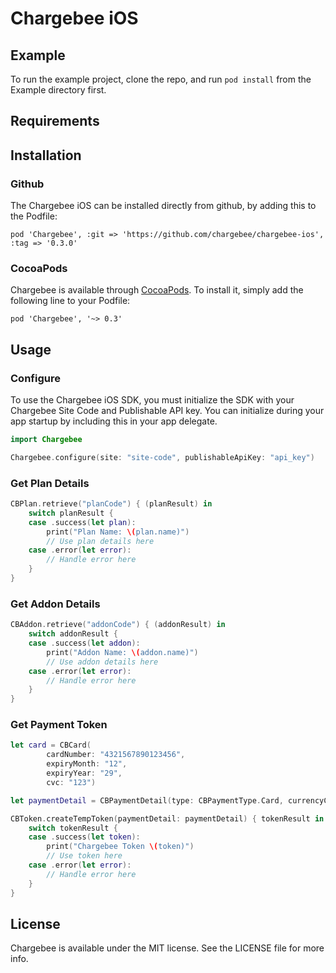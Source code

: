 # Chargebee iOS

## Example

To run the example project, clone the repo, and run `pod install` from the Example directory first.

## Requirements

## Installation

### Github
The Chargebee iOS can be installed directly from github, by adding this to the Podfile:

    pod 'Chargebee', :git => 'https://github.com/chargebee/chargebee-ios', :tag => '0.3.0'

### CocoaPods

Chargebee is available through [CocoaPods](https://cocoapods.org). To install
it, simply add the following line to your Podfile:

    pod 'Chargebee', '~> 0.3'


## Usage

### Configure
To use the Chargebee iOS SDK, you must initialize the SDK with your Chargebee Site Code and Publishable API key. You can initialize during your app startup by including this in your app delegate.

```swift
import Chargebee

Chargebee.configure(site: "site-code", publishableApiKey: "api_key")

```

### Get Plan Details

```swift
CBPlan.retrieve("planCode") { (planResult) in
    switch planResult {
    case .success(let plan):
        print("Plan Name: \(plan.name)")
        // Use plan details here
    case .error(let error):
        // Handle error here
    }
}
```

### Get Addon Details

```swift
CBAddon.retrieve("addonCode") { (addonResult) in
    switch addonResult {
    case .success(let addon):
        print("Addon Name: \(addon.name)")
        // Use addon details here
    case .error(let error):
        // Handle error here
    }
}
```

### Get Payment Token
```swift
let card = CBCard(
        cardNumber: "4321567890123456",
        expiryMonth: "12",
        expiryYear: "29",
        cvc: "123")

let paymentDetail = CBPaymentDetail(type: CBPaymentType.Card, currencyCode: "USD", card: card)

CBToken.createTempToken(paymentDetail: paymentDetail) { tokenResult in
    switch tokenResult {
    case .success(let token):
        print("Chargebee Token \(token)")
        // Use token here
    case .error(let error):
        // Handle error here
    }
}
```

## License

Chargebee is available under the MIT license. See the LICENSE file for more info.
